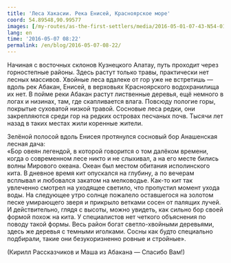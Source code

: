 ```yaml
---
title: 'Леса Хакасии. Река Енисей, Красноярское море'
coord: 54.89548,90.99577
images: [/my-routes/as-the-first-settlers/media/2016-05-01-07-43-N54-01266E91-52780-5126, /my-routes/as-the-first-settlers/media/2016-05-19-11-49-N54-95872E91-24429-5433]
lang: en
time: '2016-05-07 08:22'
permalink: /en/blog/2016-05-07-08-22/
---
```


Начиная с восточных склонов Кузнецкого Алатау, путь проходит через горностепные районы. Здесь растут только травы, практически нет лесных массивов. Хвойные леса вдалеке от гор уже не встретишь — вдоль рек Абакан, Енисей, в верховьях Красноярского водохранилища их нет. В пойме реки Абакан растут лиственные деревья, ещё немного в логах и низинах, там, где скапливается влага. Повсюду пологие горы, покрытые суховатой низкой травой. Сосновые леса редки, они закрепляются среди гор на редких островах песчаных почв. Тысячи лет назад в таких местах жили коренные жители.

Зелёной полосой вдоль Енисея протянулся сосновый бор Анашенская лесная дача:<br>
«Бор овеян легендой, в которой говорится о том далёком времени, когда о современном лесе никто и не слыхивал, а на его месте бились волны Мирового океана. Океан был местом обитания исполинского кита. В дневное время кит опускался на глубину, а по вечерам всплывал и любовался закатом на мелководье. Как-то кит так увлеченно смотрел на уходящее светило, что пропустил момент ухода воды. На следующее утро солнце пожалело оставшегося на золотом песке умирающего зверя и прикрыло ветками сосен от палящих лучей. И действительно, глядя с высоты, можно увидеть, как сильно бор своей формой похож на кита. У специалистов нет четкого объяснения по поводу такой формы. Весь район богат светло-хвойными деревьями, здесь же деревья с темными иголками. Сосны как будто специально подбирали, такие они безукоризненно ровные и стройные».

(Кирилл Рассказчиков и Маша из Абакана&nbsp;— Спасибо Вам!)